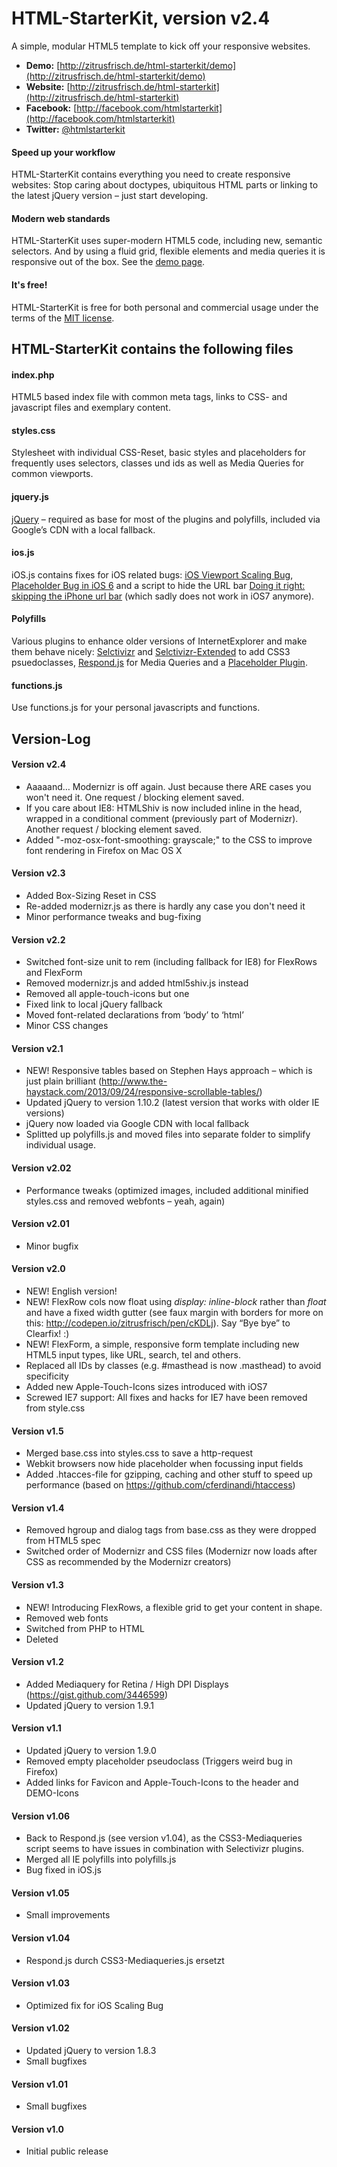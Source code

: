 # HTML-StarterKit, version v2.4
A simple, modular HTML5 template to kick off your responsive websites.

+ **Demo:** [http://zitrusfrisch.de/html-starterkit/demo](http://zitrusfrisch.de/html-starterkit/demo)  
+ **Website:** [http://zitrusfrisch.de/html-starterkit](http://zitrusfrisch.de/html-starterkit) 
+ **Facebook:** [http://facebook.com/htmlstarterkit](http://facebook.com/htmlstarterkit)  
+ **Twitter:** [@htmlstarterkit](http://twitter.com/htmlstarterkit)  

#### Speed up your workflow
HTML-StarterKit contains everything you need to create responsive websites: Stop caring about doctypes, ubiquitous HTML parts or linking to the latest jQuery version – just start developing.

#### Modern web standards
HTML-StarterKit uses super-modern HTML5 code, including new, semantic selectors. And by using a fluid grid, flexible elements and media queries it is responsive out of the box. See the [demo page](http://zitrusfrisch.com/html-starterkit/demo).

#### It's free!
HTML-StarterKit is free for both personal and commercial usage under the terms of the [MIT license](http://opensource.org/licenses/MIT).

## HTML-StarterKit contains the following files

#### index.php
HTML5 based index file with common meta tags, links to CSS- and javascript files and exemplary content.

#### styles.css
Stylesheet with individual CSS-Reset, basic styles and placeholders for frequently uses selectors, classes und ids as well as Media Queries for common viewports.

#### jquery.js
[jQuery](http://jquery.com/) – required as base for most of the plugins and polyfills, included via Google’s CDN with a local fallback.

#### ios.js
iOS.js contains fixes for iOS related bugs: [iOS Viewport Scaling Bug](https://gist.github.com/901295), [Placeholder Bug in iOS 6](http://mooki83.tistory.com) and a script to hide the URL bar [Doing it right: skipping the iPhone url bar](http://remysharp.com/2010/08/05/doing-it-right-skipping-the-iphone-url-bar/) (which sadly does not work in iOS7 anymore).

#### Polyfills
Various plugins to enhance older versions of InternetExplorer and make them behave nicely: [Selctivizr](http://selectivizr.com) and [Selctivizr-Extended](http://github.com/keithclark/JQuery-Extended-Selectors) to add CSS3 psuedoclasses, [Respond.js](http://j.mp/respondjs) for Media Queries and a [Placeholder Plugin](https://github.com/mathiasbynens/jquery-placeholder).

#### functions.js
Use functions.js for your personal javascripts and functions.

## Version-Log  

#### Version v2.4  
+ Aaaaand… Modernizr is off again. Just because there ARE cases you won't need it. One request / blocking element saved.
+ If you care about IE8: HTMLShiv is now included inline in the head, wrapped in a conditional comment (previously part of Modernizr). Another request / blocking element saved.
+ Added "-moz-osx-font-smoothing: grayscale;" to the CSS to improve font rendering in Firefox on Mac OS X 

#### Version v2.3
+ Added Box-Sizing Reset in CSS
+ Re-added modernizr.js as there is hardly any case you don't need it
+ Minor performance tweaks and bug-fixing

#### Version v2.2
+ Switched font-size unit to rem (including fallback for IE8) for FlexRows and FlexForm
+ Removed modernizr.js and added html5shiv.js instead
+ Removed all apple-touch-icons but one
+ Fixed link to local jQuery fallback
+ Moved font-related declarations from ‘body’ to ‘html’
+ Minor CSS changes

#### Version v2.1 
+ NEW! Responsive tables based on Stephen Hays approach – which is just plain brilliant (http://www.the-haystack.com/2013/09/24/responsive-scrollable-tables/)
+ Updated jQuery to version 1.10.2 (latest version that works with older IE versions)
+ jQuery now loaded via Google CDN with local fallback
+ Splitted up polyfills.js and moved files into separate folder to simplify individual usage.

#### Version v2.02
+ Performance tweaks (optimized images, included additional minified styles.css and removed webfonts – yeah, again)

#### Version v2.01
+ Minor bugfix

#### Version v2.0
+ NEW! English version! 
+ NEW! FlexRow cols now float using _display: inline-block_ rather than _float_ and have a fixed width gutter (see faux margin with borders for more on this: http://codepen.io/zitrusfrisch/pen/cKDLj). Say “Bye bye” to Clearfix! :)
+ NEW! FlexForm, a simple, responsive form template including new HTML5 input types, like URL, search, tel and others.
+ Replaced all IDs by classes (e.g. #masthead is now .masthead) to avoid specificity
+ Added new Apple-Touch-Icons sizes introduced with iOS7
+ Screwed IE7 support: All fixes and hacks for IE7 have been removed from style.css

#### Version v1.5  
+ Merged base.css into styles.css to save a http-request
+ Webkit browsers now hide placeholder when focussing input fields
+ Added .htacces-file for gzipping, caching and other stuff to speed up performance (based on https://github.com/cferdinandi/htaccess)  

#### Version v1.4
+ Removed hgroup and dialog tags from base.css as they were dropped from HTML5 spec  
+ Switched order of Modernizr and CSS files (Modernizr now loads after CSS as recommended by the Modernizr creators)

#### Version v1.3
+ NEW! Introducing FlexRows, a flexible grid to get your content in shape.
+ Removed web fonts
+ Switched from PHP to HTML
+ Deleted <dialog> from base.css (deprecated)

#### Version v1.2
+ Added Mediaquery for Retina / High DPI Displays (https://gist.github.com/3446599)
+ Updated jQuery to version 1.9.1

#### Version v1.1
+ Updated jQuery to version 1.9.0
+ Removed empty placeholder pseudoclass (Triggers weird bug in Firefox)
+ Added links for Favicon and Apple-Touch-Icons to the header and DEMO-Icons

#### Version v1.06
+ Back to Respond.js (see version v1.04), as the CSS3-Mediaqueries script seems to have issues in combination with Selectivizr plugins.
+ Merged all IE polyfills into polyfills.js
+ Bug fixed in iOS.js

#### Version v1.05
+ Small improvements

#### Version v1.04
+ Respond.js durch CSS3-Mediaqueries.js ersetzt

#### Version v1.03
+ Optimized fix for iOS Scaling Bug

#### Version v1.02
+ Updated jQuery to version 1.8.3
+ Small bugfixes

#### Version v1.01
+ Small bugfixes

#### Version v1.0
+ Initial public release

